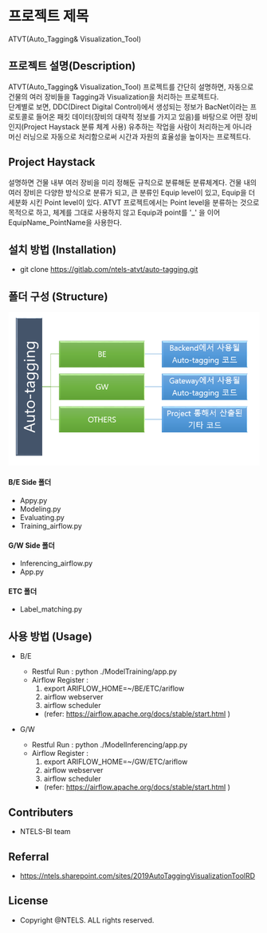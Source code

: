 # 프로젝트 제목
ATVT(Auto_Tagging& Visualization_Tool)

## 프로젝트 설명(Description)
ATVT(Auto_Tagging& Visualization_Tool) 프로젝트를 간단히 설명하면, 자동으로 건물의 여러 장비들을 Tagging과 Visualization을 처리하는 프로젝트다.
<br>단계별로 보면, DDC(Direct Digital Control)에서 생성되는 정보가 BacNet이라는 프로토콜로 들어온 패킷 데이터(장비의 대략적 정보를 가지고 있음)를 바탕으로 어떤 장비인지(Project Haystack 분류 체계 사용) 유추하는 작업을 사람이 처리하는게 아니라 머신 러닝으로 자동으로 처리함으로써 시간과 자원의 효율성을 높이자는 프로젝트다.

## Project Haystack 
설명하면 건물 내부 여러 장비을 미리 정해둔 규칙으로 분류해둔 분류체계다. 건물 내의 여러 장비은 다양한 방식으로 분류가 되고, 큰 분류인 Equip level이 있고,
Equip을 더 세분화 시킨 Point level이 있다.
ATVT 프로젝트에서는 Point level을 분류하는 것으로 목적으로 하고, 체계를 그대로 사용하지 않고 Equip과 point를 '_' 을 이어 EquipName_PointName을 사용한다.

## 설치 방법 (Installation)
* git clone https://gitlab.com/ntels-atvt/auto-tagging.git

## 폴더 구성 (Structure)
![폴더구성 이미지](./OTHERS/ETC/img.png)

#### B/E Side 폴더
* Appy.py
* Modeling.py
* Evaluating.py
* Training_airflow.py

#### G/W Side 폴더
* Inferencing_airflow.py
* App.py

#### ETC 폴더
* Label_matching.py

## 사용 방법 (Usage)
* B/E
  +  Restful Run : python ./ModelTraining/app.py
  +  Airflow Register : 
     1. export ARIFLOW_HOME=~/BE/ETC/ariflow
     2. airflow webserver
     3. airflow scheduler
     - (refer: https://airflow.apache.org/docs/stable/start.html )
  
* G/W 
  +  Restful Run : python ./ModelInferencing/app.py
  +  Airflow Register : 
     1. export ARIFLOW_HOME=~/GW/ETC/ariflow
     2. airflow webserver
     3. airflow scheduler
     - (refer: https://airflow.apache.org/docs/stable/start.html )

## Contributers
 * NTELS-BI team
 
## Referral 
 * https://ntels.sharepoint.com/sites/2019AutoTaggingVisualizationToolRD
 
## License
* Copyright @NTELS. ALL rights reserved.
